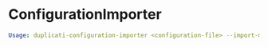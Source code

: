 # ConfigurationImporter



```yaml
Usage: duplicati-configuration-importer <configuration-file> --import-metadata=(true | false) --server-datafolder=<folder containing Duplicati-server.sqlite>
```

